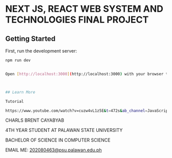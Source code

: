 # NEXT JS, REACT  WEB SYSTEM AND TECHNOLOGIES FINAL PROJECT

## Getting Started

First, run the development server:

```bash or CMD
npm run dev


Open [http://localhost:3000](http://localhost:3000) with your browser to see the result.



## Learn More

Tutorial 

https://www.youtube.com/watch?v=cuzw4vL1z5E&t=472s&ab_channel=JavaScriptMastery

```


CHARLS BRENT CAYABYAB 

4TH YEAR STUDENT AT PALAWAN STATE UNIVERSITY

BACHELOR OF SCIENCE IN COMPUTER SCIENCE 

EMAIL ME: 202080463@psu.palawan.edu.ph
